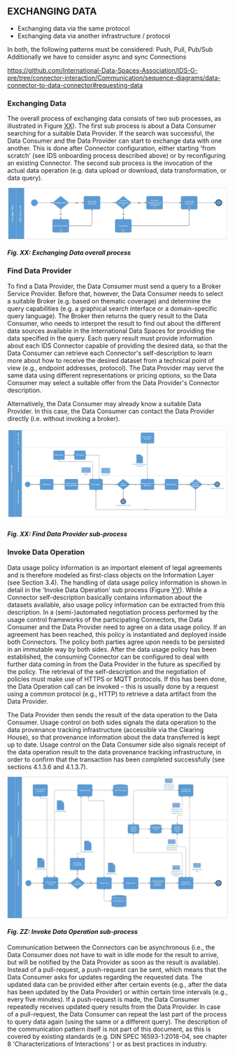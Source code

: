 ## EXCHANGING DATA

- Exchanging data via the same protocol
- Exchanging data via another infrastructure / protocol

In both, the following patterns must be considered: Push, Pull, Pub/Sub
Additionally we have to consider async and sync Connections

https://github.com/International-Data-Spaces-Association/IDS-G-pre/tree/connector-interaction/Communication/sequence-diagrams/data-connector-to-data-connector#requesting-data

<!-- from LaTex file section3_1_process_layer -->
### Exchanging Data
The overall process of exchanging data consists of two sub processes, as illustrated in Figure [XX](#Exchanging-Data)). The first sub process is about a Data Consumer searching for a suitable Data Provider. If the search was successful, the Data Consumer and the Data Provider can start to exchange data with one another. This is done after Connector configuration, either starting 'from scratch' (see IDS onboarding process described above) or by reconfiguring an existing Connector. The second sub process is the invocation of the actual data operation (e.g. data upload or download, data transformation, or data query).


![Exchanging Data](../../media/image26.jpeg)
#### _Fig. XX: Exchanging Data overall process_



### Find Data Provider

To find a Data Provider, the Data Consumer must send a query to a Broker Service Provider. Before that, however, the Data Consumer needs to select a suitable Broker (e.g. based on thematic coverage) and determine the query capabilities (e.g. a graphical search interface or a domain-specific query language). The Broker then returns the query result to the Data Consumer, who needs to interpret the result to find out about the different data sources available in the International Data Spaces for providing the data specified in the query. Each query result must provide information about each IDS Connector capable of providing the desired data, so that the Data Consumer can retrieve each Connector's self-description to learn more about how to receive the desired dataset from a technical point of view (e.g., endpoint addresses, protocol). The Data Provider may serve the same data using different representations or pricing options, so the Data Consumer may select a suitable offer from the Data Provider's Connector description.

Alternatively, the Data Consumer may already know a suitable Data Provider. In this case, the Data Consumer can contact the Data Provider directly (i.e. without invoking a broker).


![FindData](../../media/image27.PNG)
#### _Fig. XX: Find Data Provider sub-process_


### Invoke Data Operation

Data usage policy information is an important element of legal agreements and is therefore modeled as first-class objects on the Information Layer (see Section 3.4). The handling of data usage policy information is shown in detail in the 'Invoke Data Operation'  sub process (Figure [YY](#FindData)). While a Connector self-description basically contains information about the datasets available, also usage policy information can be extracted from this description. In a (semi-)automated negotiation process performed by the usage control frameworks of the participating Connectors, the Data Consumer and the Data Provider need to agree on a data usage policy. If an agreement has been reached, this policy is instantiated and deployed inside both Connectors. The policy both parties agree upon needs to be persisted in an immutable way by both sides. After the data usage policy has been established, the consuming Connector can be configured to deal with further data coming in from the Data Provider in the future as specified by the policy. The retrieval of the self-description and the negotiation of policies must make use of HTTPS or MQTT protocols. If this has been done, the Data Operation call can be invoked – this is usually done by a request using a common protocol (e.g., HTTP) to retrieve a data artifact from the Data Provider.

The Data Provider then sends the result of the data operation to the Data Consumer. Usage control on both sides signals the data operation to the data provenance tracking infrastructure (accessible via the Clearing House), so that provenance information about the data transferred is kept up to date. Usage control on the Data Consumer side also signals receipt of the data operation result to the data provenance tracking infrastructure, in order to confirm that the transaction has been completed successfully (see sections 4.1.3.6 and 4.1.3.7).


![InvokeDataOperation](../../media/image28.jpeg)
#### _Fig. ZZ: Invoke Data Operation sub-process_


Communication between the Connectors can be asynchronous (i.e., the Data Consumer does not have to wait in idle mode for the result to arrive, but will be notified by the Data Provider as soon as the result is available). Instead of a pull-request, a push-request can be sent, which means that the Data Consumer asks for updates regarding the requested data. The updated data can be provided either after certain events (e.g., after the data has been updated by the Data Provider) or within certain time intervals (e.g., every five minutes). If a push-request is made, the Data Consumer repeatedly receives updated query results from the Data Provider. In case of a pull-request, the Data Consumer can repeat the last part of the process to query data again (using the same or a different query). The description of the communication pattern itself is not part of this document, as this is covered by existing standards (e.g. DIN SPEC 16593-1:2018-04, see chapter 8 'Characterizations of Interactions' ) or as best practices in industry.
